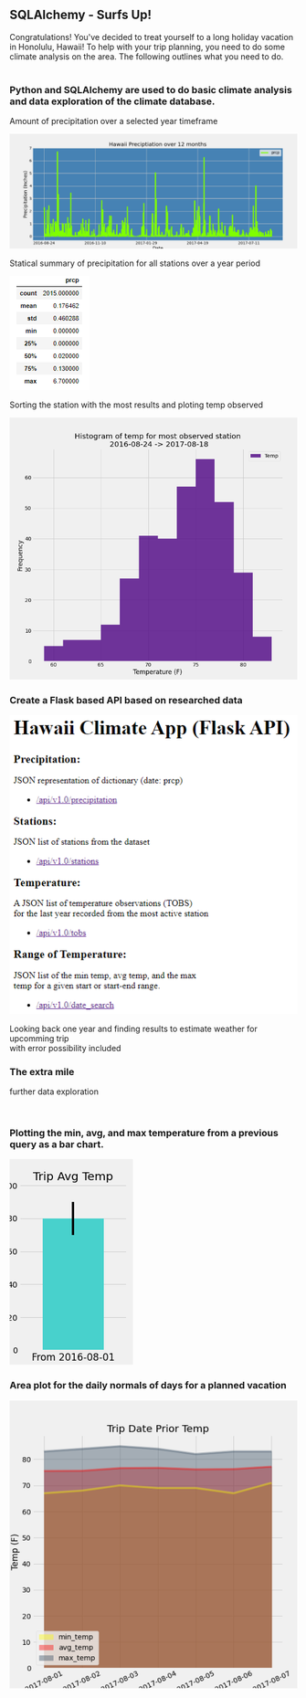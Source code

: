 ## SQLAlchemy - Surfs Up!

Congratulations! You've decided to treat yourself to a long holiday vacation in Honolulu, Hawaii! To help with your trip planning, you need to do some climate analysis on the area. The following outlines what you need to do.
<br>
<br>
### Python and SQLAlchemy are used to do basic climate analysis and data exploration of the climate database.

Amount of precipitation over a selected year timeframe

![2017_08_03_year_prior_prcp](./images/2017_08_03_year_prior_prcp.png)

Statical summary of precipitation for all stations over a year period

![describe_prcp](./images/describe_prcp.png)

Sorting the station with the most results and ploting temp observed

![hist_temp](./images/hist_temp.png)

### Create a Flask based API based on researched data
![Flask API preview](./images/climate_flask_app.png)

Looking back one year and finding results to estimate weather for upcomming trip <br>
with error possibility included

### The extra mile 

further data exploration 

<br/>

### Plotting the min, avg, and max temperature from a previous query as a bar chart.


![trip average temp](./images/trip_avg_temp.png)


### Area plot for the daily normals of days for a planned vacation

![Area plot for prior vacation day temps](./images/norm_temp_plot.png)
